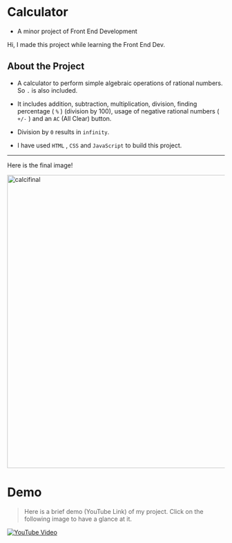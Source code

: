 # Calculator
* A minor project of Front End Development

Hi, I made this project while learning the Front End Dev. 

## About the Project
* A calculator to perform simple algebraic operations of rational numbers. So `.` is also included.

* It includes addition, subtraction, multiplication, division, finding percentage ( `%` ) (division by 100), usage of negative rational numbers  ( `+/-` ) and an `AC` (All Clear) button.

* Division by `0` results in `infinity`.

* I have used `HTML` , `CSS` and `JavaScript` to build this project.

___ 
Here is the final image!


<img width="678" alt="calcifinal" src="https://user-images.githubusercontent.com/84093681/177284443-8d48f6c2-3d3c-44fa-8920-63b167338fc4.png">


# Demo

> Here is a brief demo (YouTube Link) of my project. Click on the following image to have a glance at it.


[![YouTube Video](https://user-images.githubusercontent.com/84093681/177285798-3a046cd5-ddda-48fc-baa9-5beab05ea6c7.png)](https://youtu.be/0mCCIlfnYqQ)
